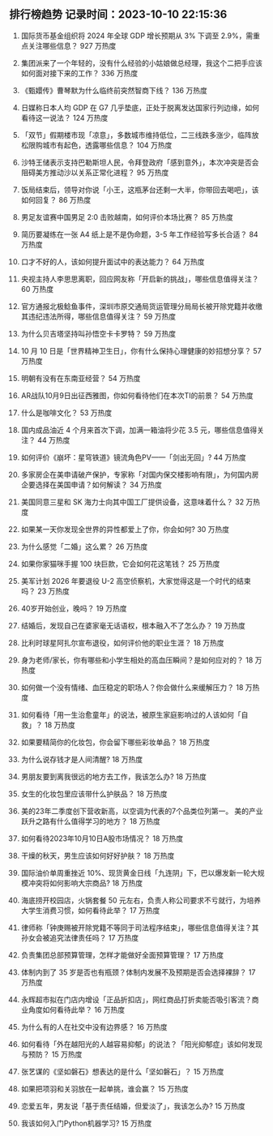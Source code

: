
## 排行榜趋势 记录时间：2023-10-10 22:15:36
  
  1. 国际货币基金组织将 2024 年全球 GDP 增长预期从 3% 下调至 2.9%，需重点关注哪些信息？ 927 万热度
    
  2. 集团派来了一个年轻的，没有什么经验的小姑娘做总经理，我这个二把手应该如何面对接下来的工作？ 336 万热度
    
  3. 《甄嬛传》曹琴默为什么临终前突然智商下线？ 136 万热度
    
  4. 日媒称日本人均 GDP 在 G7 几乎垫底，正处于脱离发达国家行列边缘，如何看待这一说法？ 124 万热度
    
  5. 「双节」假期楼市现「凉意」，多数城市维持低位，二三线跌多涨少，临阵放松限购城市有起色，透露哪些信息？ 104 万热度
    
  6. 沙特王储表示支持巴勒斯坦人民，令拜登政府「感到意外」，本次冲突是否会阻碍美方推动沙以关系正常化进程？ 95 万热度
    
  7. 饭局结束后，领导对你说「小王，这瓶茅台还剩一大半，你带回去喝吧」，该如何回复？ 86 万热度
    
  8. 男足友谊赛中国男足 2:0 击败越南，如何评价本场比赛？ 85 万热度
    
  9. 简历要凝练在一张 A4 纸上是不是伪命题，3-5 年工作经验写多长合适？ 84 万热度
    
  10. 口才不好的人，该如何提升面试中的表达能力？ 64 万热度
    
  11. 央视主持人李思思离职，回应网友称「开启新的挑战」，哪些信息值得关注？ 60 万热度
    
  12. 官方通报北极鲶鱼事件，深圳市原交通局货运管理分局局长被开除党籍并收缴其违纪违法所得，哪些信息值得关注？ 59 万热度
    
  13. 为什么贝吉塔坚持叫孙悟空卡卡罗特？ 59 万热度
    
  14. 10 月 10 日是「世界精神卫生日」，你有什么保持心理健康的妙招想分享？ 57 万热度
    
  15. 明朝有没有在东南亚经营？ 54 万热度
    
  16. AR战队10月9日出征西雅图，你如何看待他们在本次TI的前景？ 54 万热度
    
  17. 什么是咖啡文化？ 53 万热度
    
  18. 国内成品油近 4 个月来首次下调，加满一箱油将少花 3.5 元，哪些信息值得关注？ 44 万热度
    
  19. 如何评价《崩坏：星穹铁道》镜流角色PV——「剑出无回」? 44 万热度
    
  20. 多家房企在美申请破产保护，专家称「对国内保交楼影响有限」，为何国内房企要选择在美国申请？如何解读？ 34 万热度
    
  21. 美国同意三星和 SK 海力士向其中国工厂提供设备，这意味着什么？ 32 万热度
    
  22. 如果某一天你发现全世界的异性都爱上了你，你会如何? 30 万热度
    
  23. 为什么感觉「二婚」这么累？ 26 万热度
    
  24. 如果你家猫咪手握 100 块巨款，它会如何花这笔钱？ 25 万热度
    
  25. 美军计划 2026 年要退役 U-2 高空侦察机，大家觉得这是一个时代的结束吗？ 23 万热度
    
  26. 40岁开始创业，晚吗？ 19 万热度
    
  27. 结婚后，发现自己在婆家毫无话语权，根本融入不了怎么办？ 19 万热度
    
  28. 比利时球星阿扎尔宣布退役，如何评价他的职业生涯？ 18 万热度
    
  29. 身为老师/家长，你有哪些和小学生相处的高血压瞬间？是如何应对的？ 18 万热度
    
  30. 如何做一个没有情绪、血压稳定的职场人？你会做什么来缓解压力？ 18 万热度
    
  31. 如何看待「用一生治愈童年」的说法，被原生家庭影响过的人该如何「自救」？ 18 万热度
    
  32. 如果要精简你的化妆包，你会留下哪些彩妆单品？ 18 万热度
    
  33. 为什么说存钱才是人间清醒? 18 万热度
    
  34. 男朋友要到离我很远的地方去工作，我该怎么办? 18 万热度
    
  35. 女生的化妆包里应该带什么护肤品？ 18 万热度
    
  36. 美的23年二季度创下营收新高，以空调为代表的7个品类位列第一。 美的产业跃升之路有什么值得学习的地方？ 18 万热度
    
  37. 如何看待2023年10月10日A股市场情况？ 18 万热度
    
  38. 干燥的秋天，男生应该如何好好护肤？ 18 万热度
    
  39. 国际油价单周重挫近 10%、现货黄金日线「九连阴」下，巴以爆发新一轮大规模冲突将如何影响大宗商品? 18 万热度
    
  40. 海底捞开校园店，火锅套餐 50 元左右，负责人称公司要求不亏就行，为培养大学生消费习惯，如何看待此举？ 17 万热度
    
  41. 律师称「钟庚赐被开除党籍不等同于司法程序结束」，哪些信息值得关注？其孙女会被追究法律责任吗？ 17 万热度
    
  42. 负责集团总部预算管理，怎样才能做好全面预算管理？ 17 万热度
    
  43. 体制内到了 35 岁是否也有瓶颈？体制内发展不及预期是否会选择裸辞？ 17 万热度
    
  44. 永辉超市拟在门店内增设「正品折扣店」，网红商品打折卖能否吸引客流？商业角度如何看待此举？ 16 万热度
    
  45. 为什么有的人在社交中没有边界感？ 16 万热度
    
  46. 如何看待「外在越阳光的人越容易抑郁」的说法？「阳光抑郁症」该如何发现与预防？ 15 万热度
    
  47. 张艺谋的《坚如磐石》想表达的是什么「坚如磐石」？ 15 万热度
    
  48. 如果把项羽和关羽放在一起单挑，谁会赢？ 15 万热度
    
  49. 恋爱五年，男友说「基于责任结婚，但爱淡了」，我该怎么办? 15 万热度
    
  50. 我该如何入门Python机器学习? 15 万热度
    